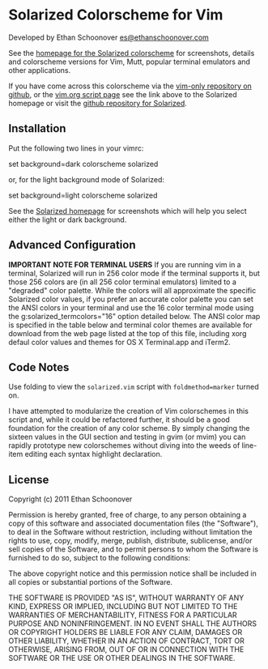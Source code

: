 Solarized Colorscheme for Vim
=============================

Developed by Ethan Schoonover <es@ethanschoonover.com>

See the [homepage for the Solarized colorscheme][solarized] for screenshots, 
details and colorscheme versions for Vim, Mutt, popular terminal emulators and 
other applications.

If you have come across this colorscheme via the [vim-only repository on 
github][vim-solarized-github], or the [vim.org script page][vimorg-script] see 
the link above to the Solarized homepage or
visit the [github repository for Solarized][solarized-github].

[solarized]: http://ethanschoonover.com/solarized
[solarized-github]: https://github.com/altercation/solarized
[vim-solarized-github]: https://github.com/altercation/vim-colors-solarized
[vimorg-script]: http://vim.org/script

Installation
------------

Put the following two lines in your vimrc:

  set background=dark
  colorscheme solarized

or, for the light background mode of Solarized:

  set background=light
  colorscheme solarized

See the [Solarized homepage][solarized] for screenshots which will help you 
select either the light or dark background.

Advanced Configuration
----------------------

**IMPORTANT NOTE FOR TERMINAL USERS**
If you are running vim in a terminal, Solarized will run in 256 color mode if 
the terminal supports it, but those 256 colors are (in all 256 color terminal 
emulators) limited to a "degraded" color palette.  While the colors will all 
approximate the specific Solarized color values, if you prefer an accurate 
color palette you can set the ANSI colors in your terminal and use the 16 color 
terminal mode using the g:solarized_termcolors="16" option detailed below. The 
ANSI color map is specified in the table below and terminal color themes are 
available for download from the web page listed at the top of this file, 
including xorg defaul color values and themes for OS X Terminal.app and iTerm2.

Code Notes
----------

Use folding to view the `solarized.vim` script with `foldmethod=marker` turned 
on.

I have attempted to modularize the creation of Vim colorschemes in this script 
and, while it could be refactored further, it should be a good foundation for 
the creation of any color scheme. By simply changing the sixteen values in the 
GUI section and testing in gvim (or mvim) you can rapidly prototype new 
colorschemes without diving into the weeds of line-item editing each syntax 
highlight declaration.


License
-------
Copyright (c) 2011 Ethan Schoonover

Permission is hereby granted, free of charge, to any person obtaining a copy
of this software and associated documentation files (the "Software"), to deal
in the Software without restriction, including without limitation the rights
to use, copy, modify, merge, publish, distribute, sublicense, and/or sell
copies of the Software, and to permit persons to whom the Software is
furnished to do so, subject to the following conditions:

The above copyright notice and this permission notice shall be included in
all copies or substantial portions of the Software.

THE SOFTWARE IS PROVIDED "AS IS", WITHOUT WARRANTY OF ANY KIND, EXPRESS OR
IMPLIED, INCLUDING BUT NOT LIMITED TO THE WARRANTIES OF MERCHANTABILITY,
FITNESS FOR A PARTICULAR PURPOSE AND NONINFRINGEMENT. IN NO EVENT SHALL THE
AUTHORS OR COPYRIGHT HOLDERS BE LIABLE FOR ANY CLAIM, DAMAGES OR OTHER
LIABILITY, WHETHER IN AN ACTION OF CONTRACT, TORT OR OTHERWISE, ARISING FROM,
OUT OF OR IN CONNECTION WITH THE SOFTWARE OR THE USE OR OTHER DEALINGS IN
THE SOFTWARE.

